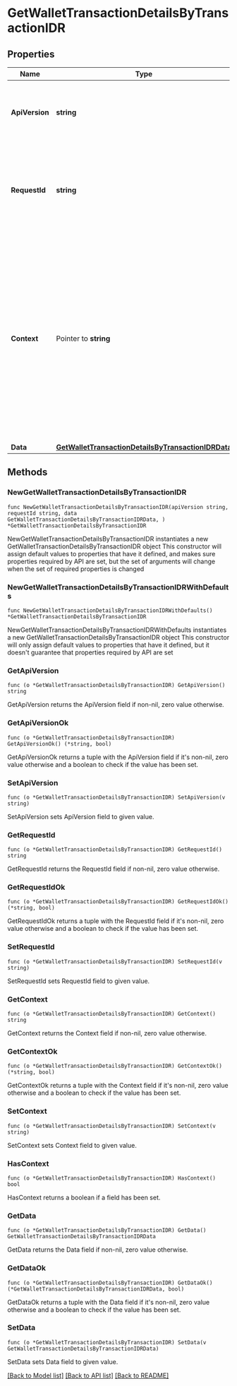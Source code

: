 # GetWalletTransactionDetailsByTransactionIDR

## Properties

Name | Type | Description | Notes
------------ | ------------- | ------------- | -------------
**ApiVersion** | **string** | Specifies the version of the API that incorporates this endpoint. | 
**RequestId** | **string** | Defines the ID of the request. The &#x60;requestId&#x60; is generated by Crypto APIs and it&#39;s unique for every request. | 
**Context** | Pointer to **string** | In batch situations the user can use the context to correlate responses with requests. This property is present regardless of whether the response was successful or returned as an error. &#x60;context&#x60; is specified by the user. | [optional] 
**Data** | [**GetWalletTransactionDetailsByTransactionIDRData**](GetWalletTransactionDetailsByTransactionIDRData.md) |  | 

## Methods

### NewGetWalletTransactionDetailsByTransactionIDR

`func NewGetWalletTransactionDetailsByTransactionIDR(apiVersion string, requestId string, data GetWalletTransactionDetailsByTransactionIDRData, ) *GetWalletTransactionDetailsByTransactionIDR`

NewGetWalletTransactionDetailsByTransactionIDR instantiates a new GetWalletTransactionDetailsByTransactionIDR object
This constructor will assign default values to properties that have it defined,
and makes sure properties required by API are set, but the set of arguments
will change when the set of required properties is changed

### NewGetWalletTransactionDetailsByTransactionIDRWithDefaults

`func NewGetWalletTransactionDetailsByTransactionIDRWithDefaults() *GetWalletTransactionDetailsByTransactionIDR`

NewGetWalletTransactionDetailsByTransactionIDRWithDefaults instantiates a new GetWalletTransactionDetailsByTransactionIDR object
This constructor will only assign default values to properties that have it defined,
but it doesn't guarantee that properties required by API are set

### GetApiVersion

`func (o *GetWalletTransactionDetailsByTransactionIDR) GetApiVersion() string`

GetApiVersion returns the ApiVersion field if non-nil, zero value otherwise.

### GetApiVersionOk

`func (o *GetWalletTransactionDetailsByTransactionIDR) GetApiVersionOk() (*string, bool)`

GetApiVersionOk returns a tuple with the ApiVersion field if it's non-nil, zero value otherwise
and a boolean to check if the value has been set.

### SetApiVersion

`func (o *GetWalletTransactionDetailsByTransactionIDR) SetApiVersion(v string)`

SetApiVersion sets ApiVersion field to given value.


### GetRequestId

`func (o *GetWalletTransactionDetailsByTransactionIDR) GetRequestId() string`

GetRequestId returns the RequestId field if non-nil, zero value otherwise.

### GetRequestIdOk

`func (o *GetWalletTransactionDetailsByTransactionIDR) GetRequestIdOk() (*string, bool)`

GetRequestIdOk returns a tuple with the RequestId field if it's non-nil, zero value otherwise
and a boolean to check if the value has been set.

### SetRequestId

`func (o *GetWalletTransactionDetailsByTransactionIDR) SetRequestId(v string)`

SetRequestId sets RequestId field to given value.


### GetContext

`func (o *GetWalletTransactionDetailsByTransactionIDR) GetContext() string`

GetContext returns the Context field if non-nil, zero value otherwise.

### GetContextOk

`func (o *GetWalletTransactionDetailsByTransactionIDR) GetContextOk() (*string, bool)`

GetContextOk returns a tuple with the Context field if it's non-nil, zero value otherwise
and a boolean to check if the value has been set.

### SetContext

`func (o *GetWalletTransactionDetailsByTransactionIDR) SetContext(v string)`

SetContext sets Context field to given value.

### HasContext

`func (o *GetWalletTransactionDetailsByTransactionIDR) HasContext() bool`

HasContext returns a boolean if a field has been set.

### GetData

`func (o *GetWalletTransactionDetailsByTransactionIDR) GetData() GetWalletTransactionDetailsByTransactionIDRData`

GetData returns the Data field if non-nil, zero value otherwise.

### GetDataOk

`func (o *GetWalletTransactionDetailsByTransactionIDR) GetDataOk() (*GetWalletTransactionDetailsByTransactionIDRData, bool)`

GetDataOk returns a tuple with the Data field if it's non-nil, zero value otherwise
and a boolean to check if the value has been set.

### SetData

`func (o *GetWalletTransactionDetailsByTransactionIDR) SetData(v GetWalletTransactionDetailsByTransactionIDRData)`

SetData sets Data field to given value.



[[Back to Model list]](../README.md#documentation-for-models) [[Back to API list]](../README.md#documentation-for-api-endpoints) [[Back to README]](../README.md)


